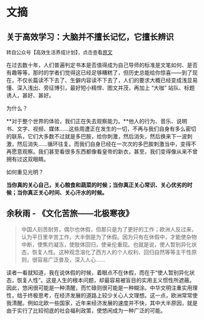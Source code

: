# 文摘


## 关于高效学习：大脑并不擅长记忆，它擅长辨识

<font size="2">转自公众号【高效生活养成计划】，点击查看[原文](https://mp.weixin.qq.com/s?__biz=MzU3MjU3ODc5Mw==&mid=2247483747&idx=1&sn=52406409314a3779329f37f9931121dd&chksm=fccf8fe5cbb806f3b77a6702eaa30a45661f8dbf4cf25d8afc74dcc70b83a86c909744748d5e)</font>

在过去数十年，人们普遍判定书本是否值得成为自己导师的标准是文笔如何、是否有趣等等，那时的学者们觉得这已经足够糟糕了，但历史总能给你惊喜——到了现在，不仅长篇读不下去了、生僻内容读不下去了，人们的要求大概已经变成浅显易懂、深入浅出、旁征博引，最好短小精悍、图文并茂，再加上 “大咖” 站队、标题诱人，甚好、甚好。

为什么？

**对于整个世界的体验，我们正在失去观察能力。**他人的行为、音乐、说明书、文字、视频、媒体……这些周遭正在发生的一切，不再与我们自身有多么密切的联系，它们大多数不过就是多巴胺，给你刺激，然后消失，然后换来下一波刺激，然后消失……循环往复。而我们自身已经在一次次的多巴胺刺激当中，变得不再愿意观察。我们甚至看很多东西都像看皇帝的新衣，甚至，我们变得像从来不曾拥有过这双眼睛。

如何重见光明？

**当你真的关心自己，关心粮食和蔬菜的时候；当你真正关心常识、关心优劣的时候；当你真正关心时间、关心汗水的时候。**

## 余秋雨 - 《文化苦旅——北极寒夜》

> 中国人刻苦耐劳，偶尔也休假，但那只是为了更好的工作；欧洲人反过来，认为平日里辛苦工作，大半倒是为了休假。因为只有在休假中，才能使杂物中断，使焦灼凝冻，使肢体回归，使亲伦重现。也就是说，使人暂别异化状态，恢复人性。这种观念溶化了西方人的个人权利、回归自然等等主干性原则，很容易广泛普及，深入人心……

读者一看就知道，我在说休假的时候，着眼点不在休假，而在于“使人暂别异化状态，恢复人性”。这是人生的根本问题，却最容易被盲目的实用主义惯性所遮蔽。因此，悠闲很可能是一种清醒，而忙碌则很可能是一种糊涂。中华文明注重实用理性，绌于终极思考，在经济发展的道路上较少关心人文理想。这一点，欧洲常常使我清醒。例如北欧一些国家，近年来经济发展的速度并不快，其中大半原因，就是由于实行了比较彻底的社会福利政策，使悠闲成为一种广泛的可能。